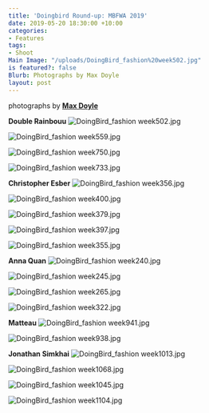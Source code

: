 ```yaml
---
title: 'Doingbird Round-up: MBFWA 2019'
date: 2019-05-20 18:30:00 +10:00
categories:
- Features
tags:
- Shoot
Main Image: "/uploads/DoingBird_fashion%20week502.jpg"
is featured?: false
Blurb: Photographs by Max Doyle
layout: post
---
```


photographs by **[Max Doyle](https://www.instagram.com/maxdoyle_photographer/)**

**Double Rainbouu**
![DoingBird_fashion week502.jpg](/uploads/DoingBird_fashion%20week502.jpg)

![DoingBird_fashion week559.jpg](/uploads/DoingBird_fashion%20week559.jpg)

![DoingBird_fashion week750.jpg](/uploads/DoingBird_fashion%20week750.jpg)

![DoingBird_fashion week733.jpg](/uploads/DoingBird_fashion%20week733.jpg)

**Christopher Esber**
![DoingBird_fashion week356.jpg](/uploads/DoingBird_fashion%20week356.jpg)

![DoingBird_fashion week400.jpg](/uploads/DoingBird_fashion%20week400.jpg)

![DoingBird_fashion week379.jpg](/uploads/DoingBird_fashion%20week379.jpg)

![DoingBird_fashion week397.jpg](/uploads/DoingBird_fashion%20week397.jpg)

![DoingBird_fashion week355.jpg](/uploads/DoingBird_fashion%20week355.jpg)

**Anna Quan**
![DoingBird_fashion week240.jpg](/uploads/DoingBird_fashion%20week240.jpg)

![DoingBird_fashion week245.jpg](/uploads/DoingBird_fashion%20week245.jpg)

![DoingBird_fashion week265.jpg](/uploads/DoingBird_fashion%20week265.jpg)

![DoingBird_fashion week322.jpg](/uploads/DoingBird_fashion%20week322.jpg)

**Matteau**
![DoingBird_fashion week941.jpg](/uploads/DoingBird_fashion%20week941.jpg)

![DoingBird_fashion week938.jpg](/uploads/DoingBird_fashion%20week938.jpg)

**Jonathan Simkhai**
![DoingBird_fashion week1013.jpg](/uploads/DoingBird_fashion%20week1013.jpg)

![DoingBird_fashion week1068.jpg](/uploads/DoingBird_fashion%20week1068.jpg)

![DoingBird_fashion week1045.jpg](/uploads/DoingBird_fashion%20week1045.jpg)

![DoingBird_fashion week1104.jpg](/uploads/DoingBird_fashion%20week1104.jpg)
